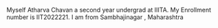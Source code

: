 Myself Atharva Chavan a second year undergrad at IIITA.
My Enrollment number is IIT2022221.
I am from Sambhajinagar , Maharashtra
